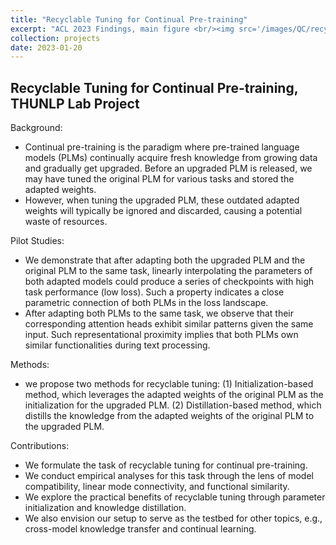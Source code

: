 ```yaml
---
title: "Recyclable Tuning for Continual Pre-training"
excerpt: "ACL 2023 Findings, main figure <br/><img src='/images/QC/recyclable_tuning.png'>"
collection: projects
date: 2023-01-20
---
```


## Recyclable Tuning for Continual Pre-training, THUNLP Lab Project
Background:

* Continual pre-training is the paradigm where pre-trained language models (PLMs) continually acquire fresh knowledge from growing data and gradually get upgraded. Before an upgraded PLM is released, we may have tuned the original PLM for various tasks and stored the adapted weights.
* However, when tuning the upgraded PLM, these outdated adapted weights will typically be ignored and discarded, causing a potential waste of resources.


Pilot Studies:

* We demonstrate that after adapting both the upgraded PLM and the original PLM to the same task, linearly interpolating the parameters of both adapted models could produce a series of checkpoints with high task performance (low loss). Such a property indicates a close parametric connection of both PLMs in the loss landscape.
* After adapting both PLMs to the same task, we observe that their corresponding attention heads exhibit similar patterns given the same input. Such representational proximity implies that both PLMs own similar functionalities during text processing.


Methods:

* we propose two methods for recyclable tuning: (1) Initialization-based method, which leverages the adapted weights of the original PLM as the initialization for the upgraded PLM. (2) Distillation-based method, which distills the knowledge from the adapted weights of the original PLM to the upgraded PLM.


Contributions:

* We formulate the task of recyclable tuning for continual pre-training.
* We conduct empirical analyses for this task through the lens of model compatibility, linear mode connectivity, and functional similarity.
* We explore the practical benefits of recyclable tuning through parameter initialization and knowledge distillation.
* We also envision our setup to serve as the testbed for other topics, e.g., cross-model knowledge transfer and continual learning.